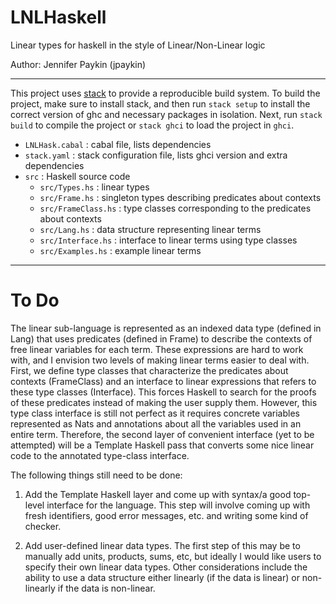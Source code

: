 # LNLHaskell

Linear types for haskell in the style of Linear/Non-Linear logic

Author: Jennifer Paykin (jpaykin)

------------------

This project uses [stack][] to provide a reproducible build system. To build the
project, make sure to install stack, and then run `stack setup` to install the
correct version of ghc and necessary packages in isolation. Next, run `stack
build` to compile the project or `stack ghci` to load the project in `ghci`. 

- `LNLHask.cabal` : cabal file, lists dependencies
- `stack.yaml` : stack configuration file, lists ghci version and extra
  dependencies 
- `src` : Haskell source code
  * `src/Types.hs` : linear types
  * `src/Frame.hs` : singleton types describing predicates about contexts
  * `src/FrameClass.hs` : type classes corresponding to the predicates about
    contexts 
  * `src/Lang.hs` : data structure representing linear terms
  * `src/Interface.hs` : interface to linear terms using type classes
  * `src/Examples.hs` : example linear terms


[stack]: www.haskellstack.org/

----------------------

# To Do

The linear sub-language is represented as an indexed data type (defined in Lang)
that uses predicates (defined in Frame) to describe the contexts of free linear
variables for each term. These expressions are hard to work with, and I envision
two levels of making linear terms easier to deal with. First, we define type
classes that characterize the predicates about contexts (FrameClass) and an
interface to linear expressions that refers to these type classes (Interface).
This forces Haskell to search for the proofs of these predicates instead of
making the user supply them. However, this type class interface is still not
perfect as it requires concrete variables represented as Nats and annotations
about all the variables used in an entire term. Therefore, the second layer of
convenient interface (yet to be attempted) will be a Template Haskell pass that
converts some nice linear code to the annotated type-class interface.

The following things still need to be done:

1) Add the Template Haskell layer and come up with syntax/a good top-level
interface for the language. This step will involve coming up with fresh
identifiers, good error messages, etc. and writing some kind of checker.

2) Add user-defined linear data types. The first step of this may be to manually
add units, products, sums, etc, but ideally I would like users to specify their
own linear data types. Other considerations include the ability to use a data
structure either linearly (if the data is linear) or non-linearly if the data is
non-linear.

